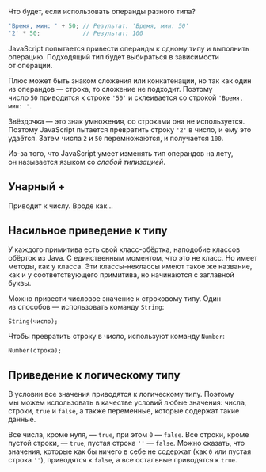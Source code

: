 Что будет, если использовать операнды разного типа?

```js
'Время, мин: ' + 50; // Результат: 'Время, мин: 50'
'2' * 50;            // Результат: 100
```

JavaScript попытается привести операнды к одному типу и выполнить операцию. Подходящий тип будет выбираться в зависимости от операции.

Плюс может быть знаком сложения или конкатенации, но так как один из операндов — строка, то сложение не подходит. Поэтому число `50` приводится к строке `'50'` и склеивается со строкой `'Время, мин: '`.

Звёздочка — это знак умножения, со строками она не используется. Поэтому JavaScript пытается превратить строку `'2'` в число, и ему это удаётся. Затем числа `2` и `50` перемножаются, и получается `100`.

Из-за того, что JavaScript умеет изменять тип операндов на лету, он называется языком со _слабой типизацией_.

## Унарный +
Приводит к числу. Вроде как...

## Насильное приведение к типу
У каждого примитива есть свой класс-обёртка, наподобие классов обёрток из Java. С единственным моментом, что это не класс. Но имеет методы, как у класса. Эти классы-неклассы имеют такое же название, как и у соответствующего примитива, но начинаются с заглавной буквы.

Можно привести числовое значение к строковому типу. Один из способов — использовать команду `String`:
```
String(число);
```

Чтобы превратить строку в число, используют команду `Number`:
```
Number(строка);
```

## Приведение к логическому типу

В условии все значения приводятся к логическому типу. Поэтому мы можем использовать в качестве условий любые значения: числа, строки, `true` и `false`, а также переменные, которые содержат такие данные.

Все числа, кроме нуля, — `true`, при этом `0` — `false`. Все строки, кроме пустой строки, — `true`, пустая строка `''` — `false`. Можно сказать, что значения, которые как бы ничего в себе не содержат (как `0` или пустая строка `''`), приводятся к `false`, а все остальные приводятся к `true`.

